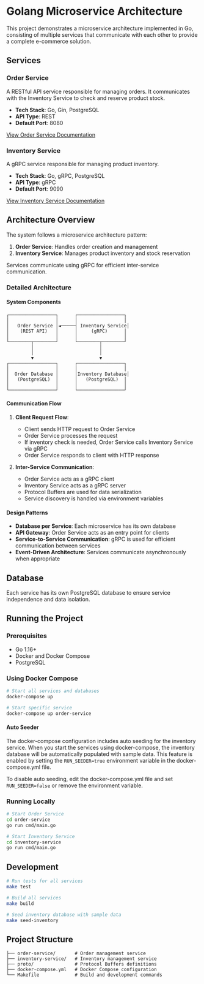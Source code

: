 # Golang Microservice Architecture

This project demonstrates a microservice architecture implemented in Go, consisting of multiple services that communicate with each other to provide a complete e-commerce solution.

## Services

### Order Service

A RESTful API service responsible for managing orders. It communicates with the Inventory Service to check and reserve product stock.

- **Tech Stack**: Go, Gin, PostgreSQL
- **API Type**: REST
- **Default Port**: 8080

[View Order Service Documentation](./order-service/README.md)

### Inventory Service

A gRPC service responsible for managing product inventory.

- **Tech Stack**: Go, gRPC, PostgreSQL
- **API Type**: gRPC
- **Default Port**: 9090

[View Inventory Service Documentation](./inventory-service/README.md)

## Architecture Overview

The system follows a microservice architecture pattern:

1. **Order Service**: Handles order creation and management
2. **Inventory Service**: Manages product inventory and stock reservation

Services communicate using gRPC for efficient inter-service communication.

### Detailed Architecture

#### System Components

```
┌─────────────────┐      ┌─────────────────┐
│                 │      │                 │
│   Order Service │◄─────┤ Inventory Service│
│    (REST API)   │      │     (gRPC)      │
│                 │      │                 │
└────────┬────────┘      └────────┬────────┘
         │                        │         
         │                        │         
         ▼                        ▼         
┌─────────────────┐      ┌─────────────────┐
│                 │      │                 │
│  Order Database │      │Inventory Database│
│   (PostgreSQL)  │      │   (PostgreSQL)  │
│                 │      │                 │
└─────────────────┘      └─────────────────┘
```

#### Communication Flow

1. **Client Request Flow**:
   - Client sends HTTP request to Order Service
   - Order Service processes the request
   - If inventory check is needed, Order Service calls Inventory Service via gRPC
   - Order Service responds to client with HTTP response

2. **Inter-Service Communication**:
   - Order Service acts as a gRPC client
   - Inventory Service acts as a gRPC server
   - Protocol Buffers are used for data serialization
   - Service discovery is handled via environment variables

#### Design Patterns

- **Database per Service**: Each microservice has its own database
- **API Gateway**: Order Service acts as an entry point for clients
- **Service-to-Service Communication**: gRPC is used for efficient communication between services
- **Event-Driven Architecture**: Services communicate asynchronously when appropriate

## Database

Each service has its own PostgreSQL database to ensure service independence and data isolation.

## Running the Project

### Prerequisites

- Go 1.16+
- Docker and Docker Compose
- PostgreSQL

### Using Docker Compose

```bash
# Start all services and databases
docker-compose up

# Start specific service
docker-compose up order-service
```

#### Auto Seeder

The docker-compose configuration includes auto seeding for the inventory service. When you start the services using docker-compose, the inventory database will be automatically populated with sample data. This feature is enabled by setting the `RUN_SEEDER=true` environment variable in the docker-compose.yml file.

To disable auto seeding, edit the docker-compose.yml file and set `RUN_SEEDER=false` or remove the environment variable.

### Running Locally

```bash
# Start Order Service
cd order-service
go run cmd/main.go

# Start Inventory Service
cd inventory-service
go run cmd/main.go
```

## Development

```bash
# Run tests for all services
make test

# Build all services
make build

# Seed inventory database with sample data
make seed-inventory
```

## Project Structure

```
├── order-service/       # Order management service
├── inventory-service/   # Inventory management service
├── proto/               # Protocol Buffers definitions
├── docker-compose.yml   # Docker Compose configuration
└── Makefile             # Build and development commands
```